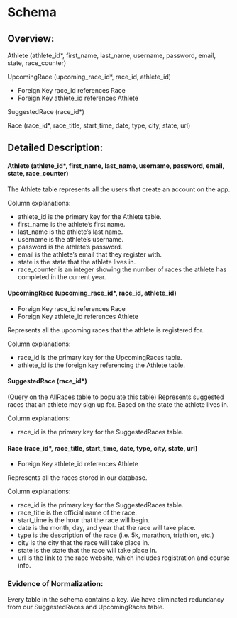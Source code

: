 # Schema

## Overview:

Athlete (athlete_id*, first_name, last_name, username, password, email, state, race_counter)

UpcomingRace (upcoming_race_id*, race_id, athlete_id)
- Foreign Key race_id references Race
- Foreign Key athlete_id references Athlete 

SuggestedRace (race_id*)

Race (race_id*, race_title, start_time, date, type, city, state, url)

## Detailed Description:
#### Athlete (athlete_id*, first_name, last_name, username, password, email, state, race_counter)
The Athlete table represents all the users that create an account on the app.

Column explanations:

- athlete_id is the primary key for the Athlete table.
- first_name is the athlete’s first name.
- last_name is the athlete’s last name.
- username is the athlete’s username.
- password is the athlete’s password.
- email is the athlete’s email that they register with.
- state is the state that the athlete lives in.
- race_counter is an integer showing the number of races the athlete has completed in the current year.

#### UpcomingRace (upcoming_race_id*, race_id, athlete_id)
- Foreign Key race_id references Race
- Foreign Key athlete_id references Athlete

Represents all the upcoming races that the athlete is registered for.

Column explanations:
- race_id is the primary key for the UpcomingRaces table.
- athlete_id is the foreign key referencing the Athlete table.

#### SuggestedRace (race_id*)
(Query on the AllRaces table to populate this table)
Represents suggested races that an athlete may sign up for. Based on the state the athlete lives in.

Column explanations:
- race_id is the primary key for the SuggestedRaces table.

#### Race (race_id*, race_title, start_time, date, type, city, state, url)
- Foreign Key athlete_id references Athlete

Represents all the races stored in our database.

Column explanations:
- race_id is the primary key for the SuggestedRaces table.
- race_title is the official name of the race.
- start_time is the hour that the race will begin.
- date is the month, day, and year that the race will take place.
- type is the description of the race (i.e. 5k, marathon, triathlon, etc.)
- city is the city that the race will take place in.
- state is the state that the race will take place in.
- url is the link to the race website, which includes registration and course info.

### Evidence of Normalization:
Every table in the schema contains a key. We have eliminated redundancy from our SuggestedRaces and UpcomingRaces table.
